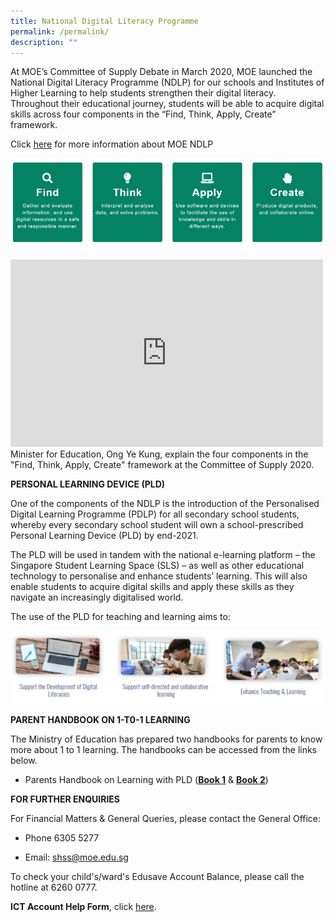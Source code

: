 ```yaml
---
title: National Digital Literacy Programme
permalink: /permalink/
description: ""
---
```

<style> { margin:0;} </style>At MOE’s Committee of Supply Debate in March 2020, MOE launched the National Digital Literacy Programme (NDLP) for our schools and Institutes of Higher Learning to help students strengthen their digital literacy. Throughout their educational journey, students will be able to acquire digital skills across four components in the “Find, Think, Apply, Create” framework.&nbsp;

  
Click [here](https://www.moe.gov.sg/microsites/cos2020/refreshing-our-curriculum/strengthen-digital-literacy.html) for more information about MOE NDLP

![](/images/ndlp1.png)

<iframe width="500" height="300" src="https://www.youtube.com/embed/3FKftVAU4eI" title="Strengthening digital literacy of students | Committee of Supply 2020" frameborder="0" allow="accelerometer; autoplay; clipboard-write; encrypted-media; gyroscope; picture-in-picture" allowfullscreen=""></iframe>

<style> { margin:0;} </style>Minister for Education, Ong Ye Kung, explain the four components in the "Find, Think, Apply, Create" framework at the Committee of Supply 2020.

**PERSONAL LEARNING DEVICE (PLD)**

<style> { margin:0;} </style>One of the components of the NDLP is the introduction of the Personalised Digital Learning Programme (PDLP) for all secondary school students, whereby every secondary school student will own a school-prescribed Personal Learning Device (PLD) by end-2021.
<p></p>
<style> { margin:0;} </style>The PLD will be used in tandem with the national e-learning platform – the Singapore Student Learning Space (SLS) – as well as other educational technology to personalise and enhance students’ learning. This will also enable students to acquire digital skills and apply these skills as they navigate an increasingly digitalised world.

The use of the PLD for teaching and learning aims to:

![](/images/ndlp2.png)

**PARENT HANDBOOK ON 1-T0-1 LEARNING**

The Ministry of Education has prepared two handbooks for parents to know more about 1 to 1 learning. The handbooks can be accessed from the links below.
*   Parents Handbook on Learning with PLD ([**Book 1**](https://drive.google.com/file/d/10j-OBN-ER_c0XKQTh5fhedcfKzil6EYD/view?usp=sharing) &amp; [**Book 2**](https://drive.google.com/file/d/1C-1lTQfnqa4k3oaeTK0jjP-GBeRrIMuh/view?usp=sharing))

**FOR FURTHER ENQUIRIES**

For Financial Matters &amp; General Queries, please contact the General Office:

*   Phone 6305 5277
    
*   Email: [shss@moe.edu.sg](mailto:shss@moe.edu.sg)

<style> { margin:0;} </style>To check your child's/ward's Edusave Account Balance, please call the hotline at 6260 0777.

**ICT Account Help Form**, click [here](https://sthildassec.moe.edu.sg/information/ict-account-help-form).